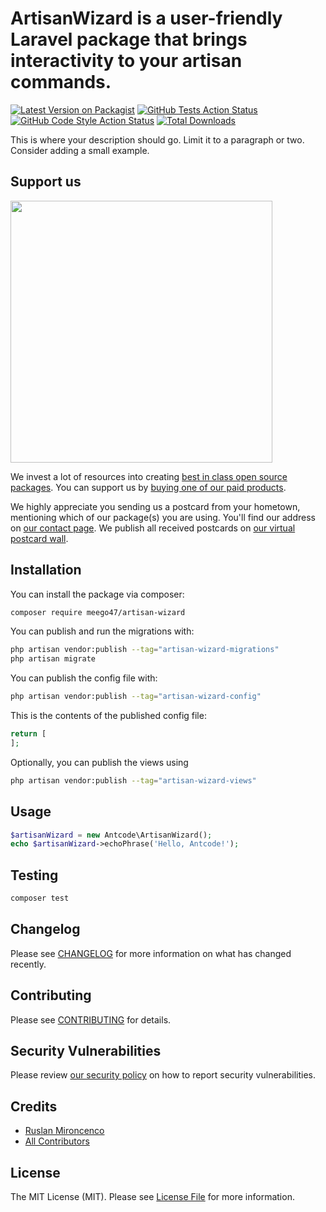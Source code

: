# ArtisanWizard is a user-friendly Laravel package that brings interactivity to your artisan commands.

[![Latest Version on Packagist](https://img.shields.io/packagist/v/meego47/artisan-wizard.svg?style=flat-square)](https://packagist.org/packages/meego47/artisan-wizard)
[![GitHub Tests Action Status](https://img.shields.io/github/actions/workflow/status/meego47/artisan-wizard/run-tests.yml?branch=main&label=tests&style=flat-square)](https://github.com/meego47/artisan-wizard/actions?query=workflow%3Arun-tests+branch%3Amain)
[![GitHub Code Style Action Status](https://img.shields.io/github/actions/workflow/status/meego47/artisan-wizard/fix-php-code-style-issues.yml?branch=main&label=code%20style&style=flat-square)](https://github.com/meego47/artisan-wizard/actions?query=workflow%3A"Fix+PHP+code+style+issues"+branch%3Amain)
[![Total Downloads](https://img.shields.io/packagist/dt/meego47/artisan-wizard.svg?style=flat-square)](https://packagist.org/packages/meego47/artisan-wizard)

This is where your description should go. Limit it to a paragraph or two. Consider adding a small example.

## Support us

[<img src="https://github-ads.s3.eu-central-1.amazonaws.com/artisan-wizard.jpg?t=1" width="419px" />](https://spatie.be/github-ad-click/artisan-wizard)

We invest a lot of resources into creating [best in class open source packages](https://spatie.be/open-source). You can support us by [buying one of our paid products](https://spatie.be/open-source/support-us).

We highly appreciate you sending us a postcard from your hometown, mentioning which of our package(s) you are using. You'll find our address on [our contact page](https://spatie.be/about-us). We publish all received postcards on [our virtual postcard wall](https://spatie.be/open-source/postcards).

## Installation

You can install the package via composer:

```bash
composer require meego47/artisan-wizard
```

You can publish and run the migrations with:

```bash
php artisan vendor:publish --tag="artisan-wizard-migrations"
php artisan migrate
```

You can publish the config file with:

```bash
php artisan vendor:publish --tag="artisan-wizard-config"
```

This is the contents of the published config file:

```php
return [
];
```

Optionally, you can publish the views using

```bash
php artisan vendor:publish --tag="artisan-wizard-views"
```

## Usage

```php
$artisanWizard = new Antcode\ArtisanWizard();
echo $artisanWizard->echoPhrase('Hello, Antcode!');
```

## Testing

```bash
composer test
```

## Changelog

Please see [CHANGELOG](CHANGELOG.md) for more information on what has changed recently.

## Contributing

Please see [CONTRIBUTING](CONTRIBUTING.md) for details.

## Security Vulnerabilities

Please review [our security policy](../../security/policy) on how to report security vulnerabilities.

## Credits

- [Ruslan Mironcenco](https://github.com/meego47)
- [All Contributors](../../contributors)

## License

The MIT License (MIT). Please see [License File](LICENSE.md) for more information.
